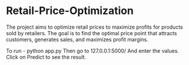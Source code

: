 # Retail-Price-Optimization
The project aims to optimize retail prices to maximize profits for products sold by retailers. The goal is to find the optimal price point that attracts customers, generates sales, and maximizes profit margins.


To run - 
python app.py
Then go to 127.0.0.1:5000/ 
And enter the values. Click on Predict to see the result.
